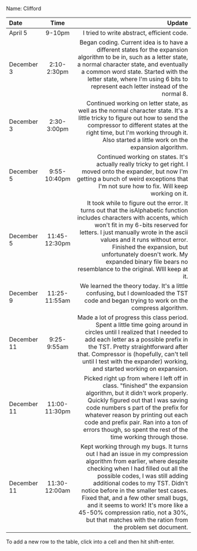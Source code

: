 Name: Clifford

| Date        |     Time      |                                                                                                                                                                                                                                                                                                                                                                                                                                                      Update |
|:------------|:-------------:|------------------------------------------------------------------------------------------------------------------------------------------------------------------------------------------------------------------------------------------------------------------------------------------------------------------------------------------------------------------------------------------------------------------------------------------------------------:|
| April 5     |    9-10pm     |                                                                                                                                                                                                                                                                                                                                                                                                                  I tried to write abstract, efficient code. |
| December 3  |  2:10-2:30pm  |                                                                                                                                                                Began coding. Current idea is to have a different states for the expansion algorithm to be in, such as a letter state, a normal character state, and eventually a common word state. Started with the letter state, where I'm using 6 bits to represent each letter instead of the normal 8. |
| December 3  |  2:30-3:00pm  |                                                                                                                                                                                           Continued working on letter state, as well as the normal character state. It's a little tricky to figure out how to send the compressor to different states at the right time, but I'm working through it. Also started a little work on the expansion algorithm. |
| December 5  | 9:55-10:40pm  |                                                                                                                                                                                                                                                   Continued working on states. It's actually really tricky to get right. I moved onto the expander, but now I'm getting a bunch of weird exceptions that I'm  not sure how to fix. Will keep working on it. |
| December 5  | 11:45-12:30pm |                                                                         It took while to figure out the error. It turns out that the isAlphabetic function includes characters with accents, which won't fit in my 6-bits reserved for letters. I just manually wrote in the ascii values and it runs without error. Finished the expansion, but unfortunately doesn't work. My expanded binary file bears no resemblance to the original. WIll keep at it. |
| December 9  | 11:25-11:55am |                                                                                                                                                                                                                                                                                                                     We learned the theory today. It's a little confusing, but I downloaded the TST code and began trying to work on the compress algorithm. |
| December 11 |  9:25-9:55am  |                                                                                                                                 Made a lot of progress this class period. Spent a little time going around in circles until I realized that I needed to add each letter as a possible prefix in the TST. Pretty straightforward after that. Compressor is (hopefully, can't tell until I test with the expander) working, and started working on expansion. |
| December 11 | 11:00-11:30pm |                                                                                                               Picked right up from where I left off in class. "finished" the expansion algorithm, but it didn't work properly. Quickly figured out that I was saving code numbers s part of the prefix for whatever reason by printing out each code and prefix pair. Ran into a ton of errors though, so spent the rest of the time working through those. |
| December 11 | 11:30-12:00am | Kept working through my bugs. It turns out I had an issue in my compression algorithm from earlier, where despite checking when I had filled out all the possible codes, I was still adding additional codes to my TST. Didn't notice before in the smaller test cases. Fixed that, and a few other small bugs, and it seems to work! It's more like a 45-50% compression ratio, not a 30%, but that matches with the ration from the problem set document. |


To add a new row to the table, click into a cell and then hit shift-enter.
